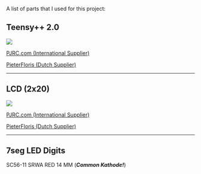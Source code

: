 A list of parts that I used for this project:


## Teensy++ 2.0 ##

![](http://www.pjrc.com/store/teensypp_pins_1.jpg)

[PJRC.com (International Supplier)](http://www.pjrc.com/store/teensypp_pins.html)

[PieterFloris (Dutch Supplier)](http://www.pieterfloris.nl/shop/product.php?id_product=356)

----------
## LCD (2x20) ##

![](http://www.pjrc.com/store/teensypp_pins_1.jpg)

[PJRC.com (International Supplier)](http://www.pjrc.com/store/teensypp_pins.html)

[PieterFloris (Dutch Supplier)](http://www.pieterfloris.nl/shop/product.php?id_product=356)

----------
## 7seg LED Digits ##
SC56-11 SRWA RED 14 MM (***Common Kathode!***)

